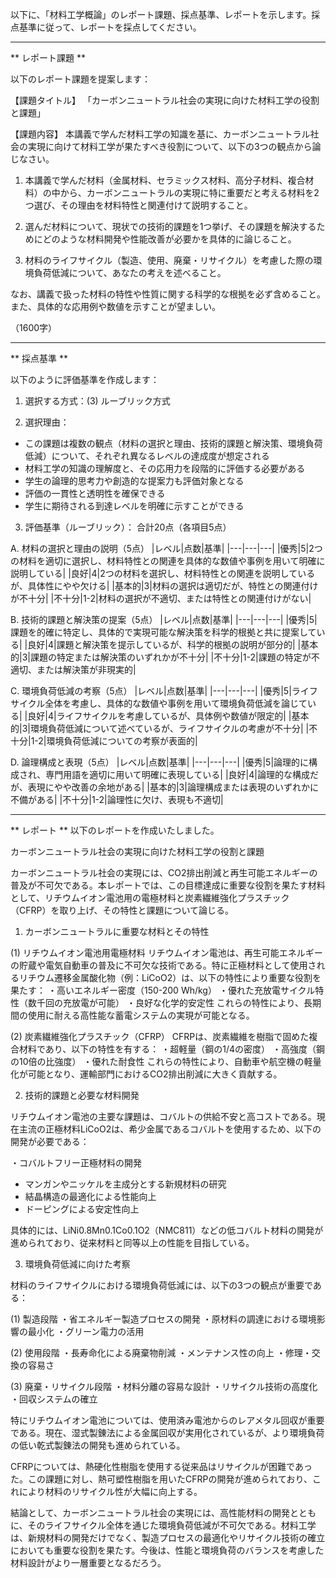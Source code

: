 以下に、「材料工学概論」のレポート課題、採点基準、レポートを示します。採点基準に従って、レポートを採点してください。

---------------------------------------
** レポート課題 **

以下のレポート課題を提案します：

【課題タイトル】
「カーボンニュートラル社会の実現に向けた材料工学の役割と課題」

【課題内容】
本講義で学んだ材料工学の知識を基に、カーボンニュートラル社会の実現に向けて材料工学が果たすべき役割について、以下の3つの観点から論じなさい。

1. 本講義で学んだ材料（金属材料、セラミックス材料、高分子材料、複合材料）の中から、カーボンニュートラルの実現に特に重要だと考える材料を2つ選び、その理由を材料特性と関連付けて説明すること。

2. 選んだ材料について、現状での技術的課題を1つ挙げ、その課題を解決するためにどのような材料開発や性能改善が必要かを具体的に論じること。

3. 材料のライフサイクル（製造、使用、廃棄・リサイクル）を考慮した際の環境負荷低減について、あなたの考えを述べること。

なお、講義で扱った材料の特性や性質に関する科学的な根拠を必ず含めること。また、具体的な応用例や数値を示すことが望ましい。

（1600字）

---------------------------------------
** 採点基準 **

以下のように評価基準を作成します：

1. 選択する方式：(3) ルーブリック方式

2. 選択理由：
- この課題は複数の観点（材料の選択と理由、技術的課題と解決策、環境負荷低減）について、それぞれ異なるレベルの達成度が想定される
- 材料工学の知識の理解度と、その応用力を段階的に評価する必要がある
- 学生の論理的思考力や創造的な提案力も評価対象となる
- 評価の一貫性と透明性を確保できる
- 学生に期待される到達レベルを明確に示すことができる

3. 評価基準（ルーブリック）：
合計20点（各項目5点）

A. 材料の選択と理由の説明（5点）
|レベル|点数|基準|
|---|---|---|
|優秀|5|2つの材料を適切に選択し、材料特性との関連を具体的な数値や事例を用いて明確に説明している|
|良好|4|2つの材料を選択し、材料特性との関連を説明しているが、具体性にやや欠ける|
|基本的|3|材料の選択は適切だが、特性との関連付けが不十分|
|不十分|1-2|材料の選択が不適切、または特性との関連付けがない|

B. 技術的課題と解決策の提案（5点）
|レベル|点数|基準|
|---|---|---|
|優秀|5|課題を的確に特定し、具体的で実現可能な解決策を科学的根拠と共に提案している|
|良好|4|課題と解決策を提示しているが、科学的根拠の説明が部分的|
|基本的|3|課題の特定または解決策のいずれかが不十分|
|不十分|1-2|課題の特定が不適切、または解決策が非現実的|

C. 環境負荷低減の考察（5点）
|レベル|点数|基準|
|---|---|---|
|優秀|5|ライフサイクル全体を考慮し、具体的な数値や事例を用いて環境負荷低減を論じている|
|良好|4|ライフサイクルを考慮しているが、具体例や数値が限定的|
|基本的|3|環境負荷低減について述べているが、ライフサイクルの考慮が不十分|
|不十分|1-2|環境負荷低減についての考察が表面的|

D. 論理構成と表現（5点）
|レベル|点数|基準|
|---|---|---|
|優秀|5|論理的に構成され、専門用語を適切に用いて明確に表現している|
|良好|4|論理的な構成だが、表現にやや改善の余地がある|
|基本的|3|論理構成または表現のいずれかに不備がある|
|不十分|1-2|論理性に欠け、表現も不適切|

---------------------------------------
** レポート **
以下のレポートを作成いたしました。

カーボンニュートラル社会の実現に向けた材料工学の役割と課題

カーボンニュートラル社会の実現には、CO2排出削減と再生可能エネルギーの普及が不可欠である。本レポートでは、この目標達成に重要な役割を果たす材料として、リチウムイオン電池用の電極材料と炭素繊維強化プラスチック（CFRP）を取り上げ、その特性と課題について論じる。

1. カーボンニュートラルに重要な材料とその特性

(1) リチウムイオン電池用電極材料
リチウムイオン電池は、再生可能エネルギーの貯蔵や電気自動車の普及に不可欠な技術である。特に正極材料として使用されるリチウム遷移金属酸化物（例：LiCoO2）は、以下の特性により重要な役割を果たす：
・高いエネルギー密度（150-200 Wh/kg）
・優れた充放電サイクル特性（数千回の充放電が可能）
・良好な化学的安定性
これらの特性により、長期間の使用に耐える高性能な蓄電システムの実現が可能となる。

(2) 炭素繊維強化プラスチック（CFRP）
CFRPは、炭素繊維を樹脂で固めた複合材料であり、以下の特性を有する：
・超軽量（鋼の1/4の密度）
・高強度（鋼の10倍の比強度）
・優れた耐食性
これらの特性により、自動車や航空機の軽量化が可能となり、運輸部門におけるCO2排出削減に大きく貢献する。

2. 技術的課題と必要な材料開発

リチウムイオン電池の主要な課題は、コバルトの供給不安と高コストである。現在主流の正極材料LiCoO2は、希少金属であるコバルトを使用するため、以下の開発が必要である：

・コバルトフリー正極材料の開発
- マンガンやニッケルを主成分とする新規材料の研究
- 結晶構造の最適化による性能向上
- ドーピングによる安定性向上

具体的には、LiNi0.8Mn0.1Co0.1O2（NMC811）などの低コバルト材料の開発が進められており、従来材料と同等以上の性能を目指している。

3. 環境負荷低減に向けた考察

材料のライフサイクルにおける環境負荷低減には、以下の3つの観点が重要である：

(1) 製造段階
・省エネルギー製造プロセスの開発
・原材料の調達における環境影響の最小化
・グリーン電力の活用

(2) 使用段階
・長寿命化による廃棄物削減
・メンテナンス性の向上
・修理・交換の容易さ

(3) 廃棄・リサイクル段階
・材料分離の容易な設計
・リサイクル技術の高度化
・回収システムの確立

特にリチウムイオン電池については、使用済み電池からのレアメタル回収が重要である。現在、湿式製錬法による金属回収が実用化されているが、より環境負荷の低い乾式製錬法の開発も進められている。

CFRPについては、熱硬化性樹脂を使用する従来品はリサイクルが困難であった。この課題に対し、熱可塑性樹脂を用いたCFRPの開発が進められており、これにより材料のリサイクル性が大幅に向上する。

結論として、カーボンニュートラル社会の実現には、高性能材料の開発とともに、そのライフサイクル全体を通じた環境負荷低減が不可欠である。材料工学は、新規材料の開発だけでなく、製造プロセスの最適化やリサイクル技術の確立においても重要な役割を果たす。今後は、性能と環境負荷のバランスを考慮した材料設計がより一層重要となるだろう。

